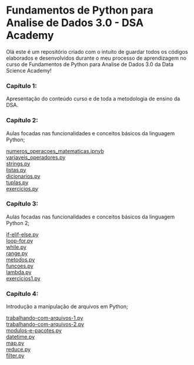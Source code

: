 # Fundamentos de Python para Analise de Dados 3.0 - DSA Academy 

Olá este é um repositório criado com o intuito de guardar todos os códigos elaborados e desenvolvidos durante o  meu processo de aprendizagem no curso de Fundamentos de Python para Analise de Dados 3.0 da Data Science Academy!

### Capítulo 1:
Apresentação do conteúdo curso e de toda a metodologia de ensino da DSA.

### Capítulo 2:
 Aulas focadas nas funcionalidades e conceitos básicos da linguagem Python;

[numeros_operacoes_matematicas.ipnyb](https://github.com/andersonss92/curso_python_dsa/blob/main/numeros_operacoes_matematicas.ipynb)<br>
[variaveis_operadores.py](https://github.com/andersonss92/curso_python_dsa/blob/main/variaveis_operadores.py)<br>
[strings.py](https://github.com/andersonss92/curso_python_dsa/blob/main/strings.py)<br>
[listas.py](https://github.com/andersonss92/curso_python_dsa/blob/main/listas.py)<br>
[dicionarios.py](https://github.com/andersonss92/curso_python_dsa/blob/main/dicionarios.py)<br>
[tuplas.py](https://github.com/andersonss92/curso_python_dsa/blob/main/tuplas.py)<br>
[exercicios.py](https://github.com/andersonss92/curso_python_dsa/blob/main/exercicios.py)<br>

### Capítulo 3:
 Aulas focadas nas funcionalidades e conceitos básicos da linguagem Python 2;

[if-elif-else.py](https://github.com/andersonss92/curso_python_dsa/blob/main/if-elif-else.py)<br>
[loop-for.py](https://github.com/andersonss92/curso_python_dsa/blob/main/loop-for.py)<br>
[while.py](https://github.com/andersonss92/curso_python_dsa/blob/main/while.py)<br>
[range.py](https://github.com/andersonss92/curso_python_dsa/blob/main/range.py)<br>
[metodos.py](https://github.com/andersonss92/curso_python_dsa/blob/main/metodos.py)<br>
[funcoes.py](https://github.com/andersonss92/curso_python_dsa/blob/main/funcoes.py)<br>
[lambda.py](https://github.com/andersonss92/curso_python_dsa/blob/main/lambda.py)<br>
[exercicios1.py](https://github.com/andersonss92/curso_python_dsa/blob/main/exercicios1.py)<br>

### Capítulo 4:
 Introdução a manipulação de arquivos em Python;
 
 [trabalhando-com-arquivos-1.py](https://github.com/andersonss92/curso_python_dsa/blob/main/trabalhando-com-arquivos-1.py)<br>
 [trabalhando-com-arquivos-2.py](https://github.com/andersonss92/curso_python_dsa/blob/main/trabalhando-com-arquivos-2.py)<br>
 [modulos-e-pacotes.py](https://github.com/andersonss92/curso_python_dsa/blob/main/modulos-e-pacotes.py)<br>
 [datetime.py](https://github.com/andersonss92/curso_python_dsa/blob/main/datetime.py)<br>
 [map.py](https://github.com/andersonss92/curso_python_dsa/blob/main/map.py)<br>
 [reduce.py](https://github.com/andersonss92/curso_python_dsa/blob/main/reduce.py)<br>
 [filter.py](https://github.com/andersonss92/curso_python_dsa/blob/main/filter.py)<br>
